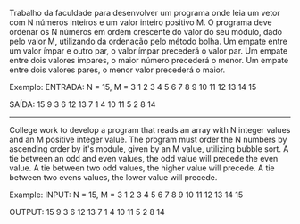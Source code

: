 Trabalho da faculdade para desenvolver um programa onde leia um vetor com N números inteiros
e um valor inteiro positivo M.
O programa deve ordenar os N números em ordem crescente do valor do seu módulo, dado pelo valor M,
utilizando da ordenação pelo método bolha.
Um empate entre um valor ímpar e outro par, o valor ímpar precederá o valor par.
Um empate entre dois valores ímpares, o maior número precederá o menor.
Um empate entre dois valores pares, o menor valor precederá o maior.

Exemplo:
ENTRADA:
N = 15, M = 3
1  2  3  4  5  6  7  8  9  10  11  12  13  14  15

SAÍDA:
15  9  3  6  12  13  7  1  4  10  11  5  2  8  14

-----

College work to develop a program that reads an array with N integer values and an M positive integer value.
The program must order the N numbers by ascending order by it's module, given by an M value,
utilizing bubble sort.
A tie between an odd and even values, the odd value will precede the even value.
A tie between two odd values, the higher value will precede.
A tie between two evens values, the lower value will precede.

Example:
INPUT:
N = 15, M = 3
1  2  3  4  5  6  7  8  9  10  11  12  13  14  15

OUTPUT:
15  9  3  6  12  13  7  1  4  10  11  5  2  8  14
